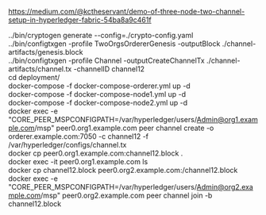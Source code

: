 https://medium.com/@kctheservant/demo-of-three-node-two-channel-setup-in-hyperledger-fabric-54ba8a9c461f

 ../bin/cryptogen generate --config=./crypto-config.yaml <br />
 ../bin/configtxgen -profile TwoOrgsOrdererGenesis -outputBlock ./channel-artifacts/genesis.block <br />
 ../bin/configtxgen -profile Channel -outputCreateChannelTx ./channel-artifacts/channel.tx -channelID channel12 <br />
 cd deployment/  <br />
 docker-compose -f docker-compose-orderer.yml up -d <br />
 docker-compose -f docker-compose-node1.yml up -d <br />
 docker-compose -f docker-compose-node2.yml up -d <br />
 docker exec -e "CORE_PEER_MSPCONFIGPATH=/var/hyperledger/users/Admin@org1.example.com/msp" peer0.org1.example.com peer channel create -o orderer.example.com:7050 -c channel12 -f /var/hyperledger/configs/channel.tx <br />
 docker cp peer0.org1.example.com:channel12.block . <br />
 docker exec -it peer0.org1.example.com ls <br />
 docker cp channel12.block peer0.org2.example.com:/channel12.block <br />
 docker exec -e "CORE_PEER_MSPCONFIGPATH=/var/hyperledger/users/Admin@org2.example.com/msp" peer0.org2.example.com peer channel join -b channel12.block <br />
